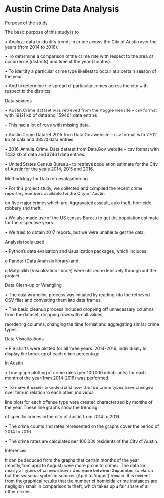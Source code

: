 # Austin Crime Data Analysis

Purpose of the study

 The basic purpose of this study is to 

  •	Analyze data to identify trends in crime across the City of Austin over the years (from 2014 to 2016).
  
  •	To determine a comparison of the crime rate with respect to the area of occurrence (districts) and time of the year (months).
  
  •	To identify a particular crime type likeliest to occur at a certain season of the year.
  
  •	And to determine the spread of particular crimes across the city with respect to the districts. 

Data sources

  •	Austin_Crime dataset was retrieved from the Kaggle website – csv format with 19121 kb of data and 159464 data entries 
  
  – This had a lot of rows with missing data.
  
  •	Austin Crime Dataset 2015 from Data.Gov website – csv format with 7702 kb of data and 38573 data entries.
  
  •	2016_Annula_Crime_Data dataset from Data.Gov website – csv format with 7432 kb of data and 37461 data entries.
  
  •	United States Census Bureau – to retrieve population estimate for the City of Austin for the years 2014, 2015 and 2016.

Methodology for Data retrieval/gathering

  •	For this project study, we collected and compiled the recent crime reporting numbers available for the City of Austin 
  
  on five major crimes which are: Aggravated assault, auto theft, homicide, robbery and theft.
  
  •	We also made use of the US census Bureau to get the population estimate for the respective years.
  
  •	We tried to obtain 2017 reports, but we were unable to get the data. 

Analysis tools used

  •	Python’s data evaluation and visualization packages, which includes:

  o	Pandas (Data Analysis library) and 
  
  o	Matplotlib (Visualization library) were utilized extensively through out the project.

Data Clean-up or Wrangling

  •	 The data wrangling process was initiated by reading into the retrieved CSV files and converting them into data frames.
  
  •	The basic cleanup process included dropping off unnecessary columns from the dataset, dropping rows with null values, 
  
  reordering columns, changing the time format and aggregating similar crime types.

Data Visualizations

  •	Pie charts were plotted for all three years (2014-2016) individually to display the break up of each crime percentage 
  
  in Austin.
  
  •	Line graph plotting of crime rates (per 100,000 inhabitants) for each month of the year(from 2014-2016) was performed. 
  
  •	To make it easier to understand how the five crime types have changed over time in relation to each other, individual 
  
  line plots for each offense type were created characterized by months of the year. These line graphs show the trending 
  
  of specific crimes in the city of Austin from 2014 to 2016. 
  
  •	The crime counts and rates represented on the graphs cover the period of 2014 to 2016.
  
  •	The crime rates are calculated per 100,000 residents of the City of Austin.

Inferences

 It can be deduced from the graphs that certain months of the year (mostly,from april to August) were more prone to crimes. The data for nearly all types of crimes show a decrease between September to March but the seasonal spikes in summer (April to August) remain. It is evident from the graphical results that the number of homicidal crime instances are negligibly small in comparison to theft, which takes up a fair share of all other crimes.


